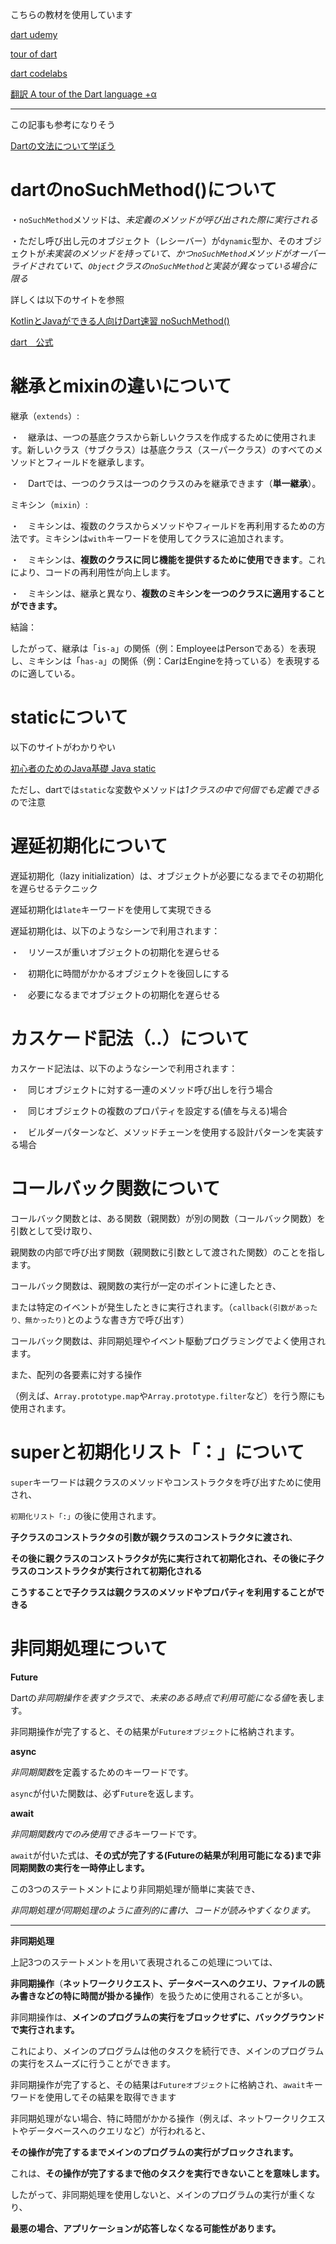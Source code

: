 こちらの教材を使用しています

[dart udemy](https://www.udemy.com/course/flutter-dart/)

[tour of dart](https://dart.dev/language)

[dart codelabs](https://dart.dev/codelabs)

[翻訳 A tour of the Dart language +α](https://qiita.com/yana1316/items/dff227fde4cc76b1b9ab)

---

この記事も参考になりそう

[Dartの文法について学ぼう](https://qiita.com/my_programming/items/9ba25114ef217d077ca5)

# dartのnoSuchMethod()について

・`noSuchMethod`メソッドは、*未定義のメソッドが呼び出された際に実行される*

・ただし呼び出し元のオブジェクト（レシーバー）が`dynamic`型か、そのオブジェクトが*未実装のメソッドを持っていて、かつ`noSuchMethod`メソッドがオーバーライドされていて、`Object`クラスの`noSuchMethod`と実装が異なっている場合に限る*

詳しくは以下のサイトを参照

[KotlinとJavaができる人向けDart速習 noSuchMethod()](https://qiita.com/kikuchy/items/2cce118d38fc15324b2b#nosuchmethod)

[dart　公式](https://dart.dev/language/extend#nosuchmethod)

# 継承とmixinの違いについて

継承（`extends`）:

  ・　継承は、一つの基底クラスから新しいクラスを作成するために使用されます。新しいクラス（サブクラス）は基底クラス（スーパークラス）のすべてのメソッドとフィールドを継承します。
  
  ・　Dartでは、一つのクラスは一つのクラスのみを継承できます（**単一継承**）。

  ミキシン（`mixin`）:

  ・　ミキシンは、複数のクラスからメソッドやフィールドを再利用するための方法です。ミキシンは`with`キーワードを使用してクラスに追加されます。
  
  ・　ミキシンは、**複数のクラスに同じ機能を提供するために使用できます**。これにより、コードの再利用性が向上します。
  
  ・　ミキシンは、継承と異なり、**複数のミキシンを一つのクラスに適用することができます。**

  結論：
  
  したがって、継承は「`is-a`」の関係（例：EmployeeはPersonである）を表現し、ミキシンは「`has-a`」の関係（例：CarはEngineを持っている）を表現するのに適している。

# staticについて

以下のサイトがわかりやい

[初心者のためのJava基礎 Java static](https://zenn.dev/odentravel/books/c893bb0b7352f6/viewer/0494b3)

ただし、dartでは`static`な変数やメソッドは*1クラスの中で何個でも定義できる*ので注意

# 遅延初期化について

遅延初期化（lazy initialization）は、オブジェクトが必要になるまでその初期化を遅らせるテクニック

遅延初期化は`late`キーワードを使用して実現できる

遅延初期化は、以下のようなシーンで利用されます：

・　リソースが重いオブジェクトの初期化を遅らせる

・　初期化に時間がかかるオブジェクトを後回しにする

・　必要になるまでオブジェクトの初期化を遅らせる

# カスケード記法（..）について

カスケード記法は、以下のようなシーンで利用されます：

・　同じオブジェクトに対する一連のメソッド呼び出しを行う場合

・　同じオブジェクトの複数のプロパティを設定する(値を与える)場合

・　ビルダーパターンなど、メソッドチェーンを使用する設計パターンを実装する場合

# コールバック関数について

コールバック関数とは、ある関数（親関数）が別の関数（コールバック関数）を引数として受け取り、

親関数の内部で呼び出す関数（親関数に引数として渡された関数）のことを指します。

コールバック関数は、親関数の実行が一定のポイントに達したとき、

または特定のイベントが発生したときに実行されます。（`callback(引数があったり、無かったり)`とのような書き方で呼び出す）

コールバック関数は、非同期処理やイベント駆動プログラミングでよく使用されます。

また、配列の各要素に対する操作
  
（例えば、`Array.prototype.map`や`Array.prototype.filter`など）を行う際にも使用されます。

# superと初期化リスト「：」について

`super`キーワードは親クラスのメソッドやコンストラクタを呼び出すために使用され、

`初期化リスト「:」`の後に使用されます。

**子クラスのコンストラクタの引数が親クラスのコンストラクタに渡され**、

**その後に親クラスのコンストラクタが先に実行されて初期化され、その後に子クラスのコンストラクタが実行されて初期化される**

**こうすることで子クラスは親クラスのメソッドやプロパティを利用することができる**

# 非同期処理について

**Future**

Dartの*非同期操作を表すクラス*で、*未来のある時点で利用可能になる値*を表します。

非同期操作が完了すると、その結果が`Futureオブジェクト`に格納されます。

**async**

*非同期関数*を定義するためのキーワードです。

`async`が付いた関数は、必ず`Future`を返します。

**await**

*非同期関数内でのみ使用できる*キーワードです。

`await`が付いた式は、**その式が完了する(Futureの結果が利用可能になる)まで非同期関数の実行を一時停止します。**

この3つのステートメントにより非同期処理が簡単に実装でき、

*非同期処理が同期処理のように直列的に書け、コードが読みやすくなります。*

---

**非同期処理**

上記3つのステートメントを用いて表現されるこの処理については、

**非同期操作**（**ネットワークリクエスト、データベースへのクエリ、ファイルの読み書きなどの特に時間が掛かる操作**）を扱うために使用されることが多い。

非同期操作は、**メインのプログラムの実行をブロックせずに、バックグラウンドで実行されます。**

これにより、メインのプログラムは他のタスクを続行でき、メインのプログラムの実行をスムーズに行うことができます。

非同期操作が完了すると、その結果は`Futureオブジェクト`に格納され、`await`キーワードを使用してその結果を取得できます

非同期処理がない場合、特に時間がかかる操作（例えば、ネットワークリクエストやデータベースへのクエリなど）が行われると、

**その操作が完了するまでメインのプログラムの実行がブロックされます。**

これは、**その操作が完了するまで他のタスクを実行できないことを意味します。**

したがって、非同期処理を使用しないと、メインのプログラムの実行が重くなり、

**最悪の場合、アプリケーションが応答しなくなる可能性があります。**


